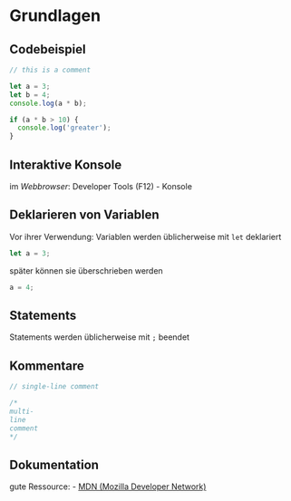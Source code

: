 # Grundlagen

## Codebeispiel

```js
// this is a comment

let a = 3;
let b = 4;
console.log(a * b);

if (a * b > 10) {
  console.log('greater');
}
```

## Interaktive Konsole

im _Webbrowser_: Developer Tools (F12) - Konsole

## Deklarieren von Variablen

Vor ihrer Verwendung: Variablen werden üblicherweise mit `let` deklariert

```js
let a = 3;
```

später können sie überschrieben werden

```js
a = 4;
```

## Statements

Statements werden üblicherweise mit `;` beendet

## Kommentare

```js
// single-line comment

/*
multi-
line
comment
*/
```

## Dokumentation

gute Ressource: - [MDN (Mozilla Developer Network)](https://developer.mozilla.org)
